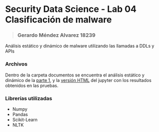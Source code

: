 # Security Data Science - Lab 04 <br> Clasificación de malware
> ### Gerardo Méndez Alvarez 18239
Análisis estático y dinámico de malware utilizando las llamadas a DDLs y APIs

### Archivos
Dentro de la carpeta documentos se encuentra el análisis estático y dinámico de la [parte 1](documents/part1.pdf), y la [versión HTML](documents/analysis.html) del jupyter con los resultados obtenidos en las pruebas.

### Librerías utilizadas
* Numpy
* Pandas
* Scikit-Learn
* NLTK
